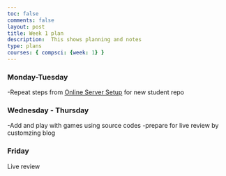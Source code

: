 ```yaml
---
toc: false
comments: false
layout: post
title: Week 1 plan
description:  This shows planning and notes
type: plans
courses: { compsci: {week: 1} }
---
```


### Monday-Tuesday
-Repeat steps from <a href ="[http://127.0.0.1:4200/student//2023/08/16/Tools_Hacks_Sample.html](https://zafeera123.github.io/ZafeerA123//2023/08/16/Online_Server_Setup.html)">Online Server Setup</a> for new student repo
### Wednesday - Thursday
-Add and play with games using source codes
-prepare for live review by customzing blog
### Friday
Live review